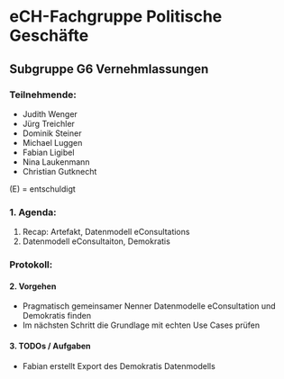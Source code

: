 # eCH-Fachgruppe Politische Geschäfte
## Subgruppe G6 Vernehmlassungen

### Teilnehmende:
- Judith Wenger
- Jürg Treichler
- Dominik Steiner
- Michael Luggen
- Fabian Ligibel
- Nina Laukenmann
- Christian Gutknecht

(E) = entschuldigt

### 1. Agenda:
1. Recap: Artefakt, Datenmodell eConsultations
2. Datenmodell eConsultaiton, Demokratis

### Protokoll:
#### 2. Vorgehen
- Pragmatisch gemeinsamer Nenner Datenmodelle eConsultation und Demokratis finden
- Im nächsten Schritt die Grundlage mit echten Use Cases prüfen

#### 3. TODOs / Aufgaben
- Fabian erstellt Export des Demokratis Datenmodells

